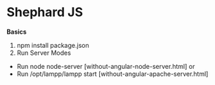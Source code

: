 # Shephard JS #
**Basics**
1) npm install package.json
2) Run Server Modes
* Run node node-server [without-angular-node-server.html] or
* Run /opt/lampp/lampp start [without-angular-apache-server.html]

